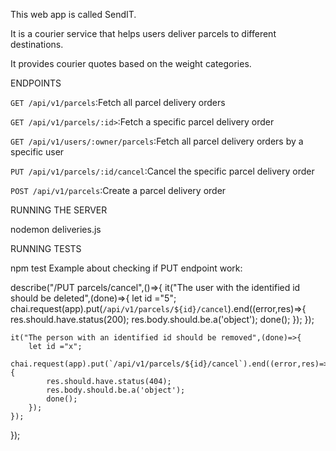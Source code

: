 ﻿This web app is called SendIT. 
 
It is a courier service that helps users deliver parcels to different destinations. 

It provides courier quotes based on the weight categories.

ENDPOINTS						

`GET /api/v1/parcels`:Fetch all parcel delivery orders

`GET /api/v1/parcels/:id>`:Fetch a specific parcel delivery order

`GET /api/v1/users/:owner/parcels`:Fetch all parcel delivery orders by a specific user

`PUT /api/v1/parcels/:id/cancel`:Cancel the specific parcel delivery order
	
`POST /api/v1/parcels`:Create a parcel delivery order

RUNNING THE SERVER

nodemon deliveries.js

RUNNING TESTS

npm test
Example about checking if PUT endpoint work:

describe("/PUT parcels/cancel",()=>{
	it("The user with the identified id should be deleted",(done)=>{
		let id ="5";
		chai.request(app).put(`/api/v1/parcels/${id}/cancel`).end((error,res)=>{
			res.should.have.status(200);
			res.body.should.be.a('object');
			done();
		});
	});

	
	it("The person with an identified id should be removed",(done)=>{
		let id ="x";
		chai.request(app).put(`/api/v1/parcels/${id}/cancel`).end((error,res)=>{
			res.should.have.status(404);
			res.body.should.be.a('object');
			done();
		});
	});
});


